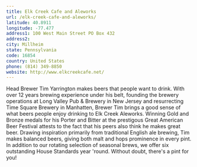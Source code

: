 ```yaml
---
title: Elk Creek Cafe and Aleworks
url: /elk-creek-cafe-and-aleworks/
latitude: 40.8911
longitude: -77.477
address1: 100 West Main Street PO Box 432
address2: 
city: Millheim
state: Pennsylvania
code: 16854
country: United States
phone: (814) 349-8850
website: http://www.elkcreekcafe.net/
---
```

Head Brewer Tim Yarrington makes beers that people want to drink.  With over 12 years brewing experience under his belt, founding the brewery operations at Long Valley Pub & Brewery in New Jersey and resurrecting Time Square Brewery in Manhatten, Brewer Tim brings a good sense of what beers people enjoy drinking to Elk Creek Aleworks.  Winning Gold and Bronze medals for his Porter and Bitter at the prestigous Great American Beer Festival attests to the fact that his peers also think he makes great beer. Drawing inspiration primarily from traditional English ale brewing, Tim makes balanced beers, giving both malt and hops prominence in every pint.  In addition to our rotating selection of seasonal brews, we offer six outstanding House Standards year 'round.  Without doubt, there's a pint for you!
